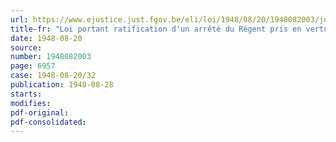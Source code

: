 ```yaml
---
url: https://www.ejustice.just.fgov.be/eli/loi/1948/08/20/1948082003/justel
title-fr: "Loi portant ratification d'un arrêté du Régent pris en vertu de la loi du 30 juin 1931, modifiée par celle du 30 juillet 1934, relative à l'importation, à l'exportation et au transit des marchandises"
date: 1948-08-20
source:
number: 1948082003
page: 6957
case: 1948-08-20/32
publication: 1948-08-28
starts:
modifies:
pdf-original:
pdf-consolidated:
---
```


